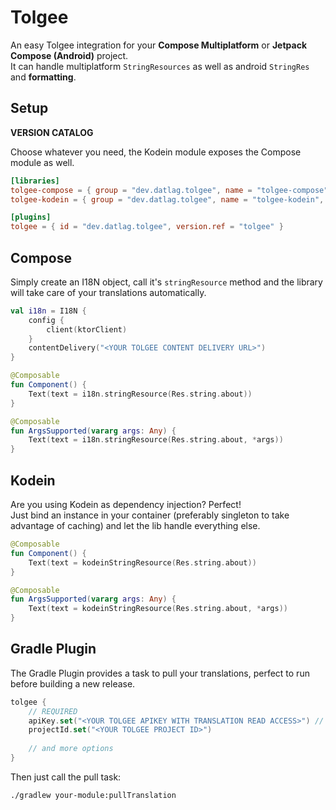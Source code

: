 # Tolgee

An easy Tolgee integration for your **Compose Multiplatform** or **Jetpack Compose (Android)** project.  
It can handle multiplatform `StringResources` as well as android `StringRes` and **formatting**.

## Setup

**VERSION CATALOG**

Choose whatever you need, the Kodein module exposes the Compose module as well.

```toml
[libraries]
tolgee-compose = { group = "dev.datlag.tolgee", name = "tolgee-compose", version.ref = "tolgee" }
tolgee-kodein = { group = "dev.datlag.tolgee", name = "tolgee-kodein", version.ref = "tolgee" }

[plugins]
tolgee = { id = "dev.datlag.tolgee", version.ref = "tolgee" }
```

## Compose

Simply create an I18N object, call it's `stringResource` method and the library will take care of your translations automatically.

```kotlin
val i18n = I18N {
    config {
        client(ktorClient)
    }
    contentDelivery("<YOUR TOLGEE CONTENT DELIVERY URL>")
}

@Composable
fun Component() {
    Text(text = i18n.stringResource(Res.string.about))
}

@Composable
fun ArgsSupported(vararg args: Any) {
    Text(text = i18n.stringResource(Res.string.about, *args))
}
```

## Kodein

Are you using Kodein as dependency injection? Perfect!  
Just bind an instance in your container (preferably singleton to take advantage of caching) and let the lib handle everything else.

```kotlin
@Composable
fun Component() {
    Text(text = kodeinStringResource(Res.string.about))
}

@Composable
fun ArgsSupported(vararg args: Any) {
    Text(text = kodeinStringResource(Res.string.about, *args))
}
```

## Gradle Plugin

The Gradle Plugin provides a task to pull your translations, perfect to run before building a new release.

```kotlin
tolgee {
    // REQUIRED
    apiKey.set("<YOUR TOLGEE APIKEY WITH TRANSLATION READ ACCESS>") // or use the 'tolgee.apikey=' property instead
    projectId.set("<YOUR TOLGEE PROJECT ID>")
    
    // and more options
}
```

Then just call the pull task:

`./gradlew your-module:pullTranslation`
